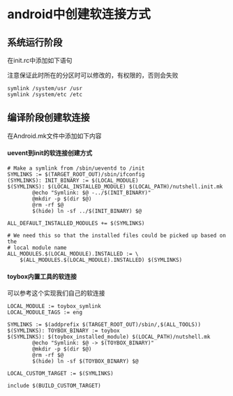 # android中创建软连接方式

## 系统运行阶段

在init.rc中添加如下语句

注意保证此时所在的分区时可以修改的，有权限的，否则会失败

    symlink /system/usr /usr
    symlink /system/etc /etc


## 编译阶段创建软连接

在Android.mk文件中添加如下内容

#### uevent到init的软连接创建方式
    # Make a symlink from /sbin/ueventd to /init
    SYMLINKS := $(TARGET_ROOT_OUT)/sbin/ifconfig
    (SYMLINKS): INIT_BINARY := $(LOCAL_MODULE)
    $(SYMLINKS): $(LOCAL_INSTALLED_MODULE) $(LOCAL_PATH)/nutshell.init.mk
    		@echo "Symlink: $@ -../$(INIT_BINARY)"
    		@mkdir -p $(dir $@)
     		@rm -rf $@
     		$(hide) ln -sf ../$(INIT_BINARY) $@

    ALL_DEFAULT_INSTALLED_MODULES += $(SYMLINKS)

    # We need this so that the installed files could be picked up based on the
    # local module name
    ALL_MODULES.$(LOCAL_MODULE).INSTALLED := \
        $(ALL_MODULES.$(LOCAL_MODULE).INSTALLED) $(SYMLINKS)


#### toybox内置工具的软连接
可以参考这个实现我们自己的软连接

    LOCAL_MODULE := toybox_symlink
    LOCAL_MODULE_TAGS := eng

    SYMLINKS := $(addprefix $(TARGET_ROOT_OUT)/sbin/,$(ALL_TOOLS))
    $(SYMLINKS): TOYBOX_BINARY := toybox
    $(SYMLINKS): $(toybox_installed_module) $(LOCAL_PATH)/nutshell.mk
			@echo "Symlink: $@ -> $(TOYBOX_BINARY)"
			@mkdir -p $(dir $@)
			@rm -rf $@
			$(hide) ln -sf $(TOYBOX_BINARY) $@

    LOCAL_CUSTOM_TARGET := $(SYMLINKS)

    include $(BUILD_CUSTOM_TARGET)